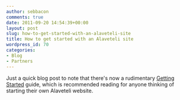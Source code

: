 ```yaml
---
author: sebbacon
comments: true
date: 2011-09-20 14:54:39+00:00
layout: post
slug: how-to-get-started-with-an-alaveteli-site
title: How to get started with an Alaveteli site
wordpress_id: 70
categories:
- Blog
- Partners
---
```


Just a quick blog post to note that there's now a rudimentary [Getting Started](https://github.com/mysociety/alaveteli/wiki/Getting-started) guide, which is recommended reading for anyone thinking of starting their own Alaveteli website.
